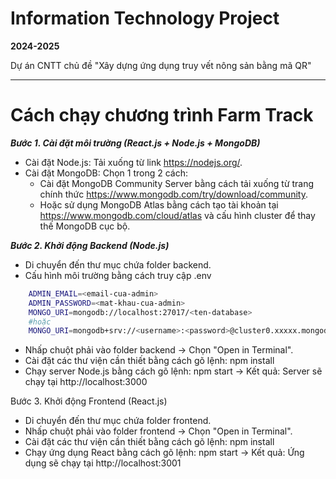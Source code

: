# Information Technology Project
**2024-2025**

Dự án CNTT chủ đề "Xây dựng ứng dụng truy vết nông sản bằng mã QR"

-----------------------------------------------------------------------------
# Cách chạy chương trình Farm Track

***Bước 1. Cài đặt môi trường (React.js + Node.js + MongoDB)***
- Cài đặt Node.js: Tải xuống từ link https://nodejs.org/.
- Cài đặt MongoDB: Chọn 1 trong 2 cách:
    + Cài đặt MongoDB Community Server bằng cách tải xuống từ trang chính thức https://www.mongodb.com/try/download/community.
    + Hoặc sử dụng MongoDB Atlas bằng cách tạo tài khoản tại https://www.mongodb.com/cloud/atlas và cấu hình cluster để thay thế MongoDB cục bộ.

***Bước 2. Khởi động Backend (Node.js)***
- Di chuyển đến thư mục chứa folder backend.
- Cấu hình môi trường bằng cách truy cập .env
```sh
    ADMIN_EMAIL=<email-cua-admin>
    ADMIN_PASSWORD=<mat-khau-cua-admin>
    MONGO_URI=mongodb://localhost:27017/<ten-database>
    #hoặc
    MONGO_URI=mongodb+srv://<username>:<password>@cluster0.xxxxx.mongodb.net/<database-name>?retryWrites=true&w=majority
```
- Nhấp chuột phải vào folder backend -> Chọn "Open in Terminal".
- Cài đặt các thư viện cần thiết bằng cách gõ lệnh: npm install
- Chạy server Node.js bằng cách gõ lệnh: npm start
-> Kết quả: Server sẽ chạy tại http://localhost:3000

Bước 3. Khởi động Frontend (React.js)
- Di chuyển đến thư mục chứa folder frontend.
- Nhấp chuột phải vào folder frontend -> Chọn "Open in Terminal".
- Cài đặt các thư viện cần thiết bằng cách gõ lệnh: npm install
- Chạy ứng dụng React bằng cách gõ lệnh: npm start
-> Kết quả: Ứng dụng sẽ chạy tại http://localhost:3001